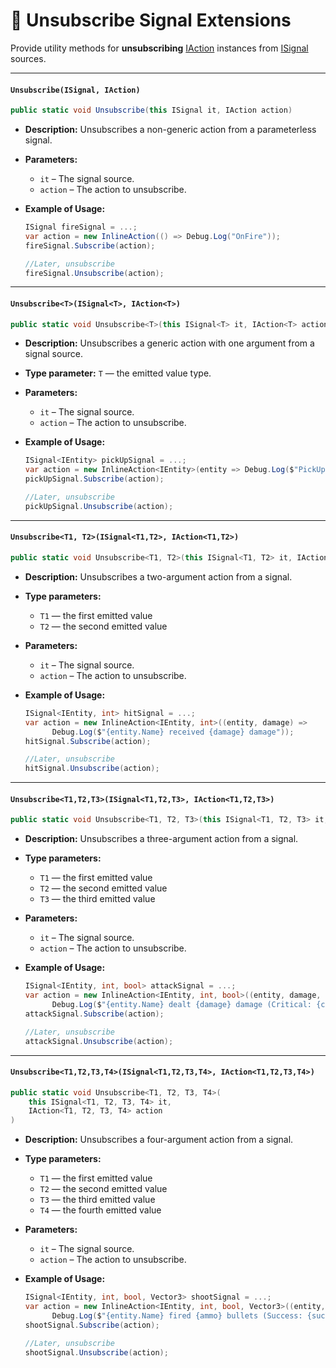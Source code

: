 # 🧩 Unsubscribe Signal Extensions

Provide utility methods for **unsubscribing** [IAction](../Actions/IActions.md) instances from [ISignal](ISignals.md)
sources.

---

#### `Unsubscribe(ISignal, IAction)`

```csharp
public static void Unsubscribe(this ISignal it, IAction action)
```

- **Description:** Unsubscribes a non-generic action from a parameterless signal.
- **Parameters:**
    - `it` – The signal source.
    - `action` – The action to unsubscribe.
- **Example of Usage:**

  ```csharp
  ISignal fireSignal = ...;
  var action = new InlineAction(() => Debug.Log("OnFire"));
  fireSignal.Subscribe(action);
  
  //Later, unsubscribe
  fireSignal.Unsubscribe(action);
  ```

---

#### `Unsubscribe<T>(ISignal<T>, IAction<T>)`

```csharp
public static void Unsubscribe<T>(this ISignal<T> it, IAction<T> action)
```

- **Description:** Unsubscribes a generic action with one argument from a signal source.
- **Type parameter:** `T` — the emitted value type.
- **Parameters:**
    - `it` – The signal source.
    - `action` – The action to unsubscribe.
- **Example of Usage:**

  ```csharp
  ISignal<IEntity> pickUpSignal = ...;
  var action = new InlineAction<IEntity>(entity => Debug.Log($"PickUp {entity.Name}"));
  pickUpSignal.Subscribe(action);
  
  //Later, unsubscribe
  pickUpSignal.Unsubscribe(action);
  ```

---

#### `Unsubscribe<T1, T2>(ISignal<T1,T2>, IAction<T1,T2>)`

```csharp
public static void Unsubscribe<T1, T2>(this ISignal<T1, T2> it, IAction<T1, T2> action)
```

- **Description:** Unsubscribes a two-argument action from a signal.
- **Type parameters:**
    - `T1` — the first emitted value
    - `T2` — the second emitted value
- **Parameters:**
    - `it` – The signal source.
    - `action` – The action to unsubscribe.
- **Example of Usage:**

  ```csharp
  ISignal<IEntity, int> hitSignal = ...;
  var action = new InlineAction<IEntity, int>((entity, damage) =>
        Debug.Log($"{entity.Name} received {damage} damage"));
  hitSignal.Subscribe(action);
  
  //Later, unsubscribe
  hitSignal.Unsubscribe(action);
  ```

---

#### `Unsubscribe<T1,T2,T3>(ISignal<T1,T2,T3>, IAction<T1,T2,T3>)`

```csharp
public static void Unsubscribe<T1, T2, T3>(this ISignal<T1, T2, T3> it, IAction<T1, T2, T3> action)
```

- **Description:** Unsubscribes a three-argument action from a signal.
- **Type parameters:**
    - `T1` — the first emitted value
    - `T2` — the second emitted value
    - `T3` — the third emitted value
- **Parameters:**
    - `it` – The signal source.
    - `action` – The action to unsubscribe.
- **Example of Usage:**

  ```csharp
  ISignal<IEntity, int, bool> attackSignal = ...;
  var action = new InlineAction<IEntity, int, bool>((entity, damage, critical) =>
        Debug.Log($"{entity.Name} dealt {damage} damage (Critical: {critical})"));
  attackSignal.Subscribe(action);
  
  //Later, unsubscribe
  attackSignal.Unsubscribe(action);
  ```

---

#### `Unsubscribe<T1,T2,T3,T4>(ISignal<T1,T2,T3,T4>, IAction<T1,T2,T3,T4>)`

```csharp
public static void Unsubscribe<T1, T2, T3, T4>(
    this ISignal<T1, T2, T3, T4> it,
    IAction<T1, T2, T3, T4> action
)
```

- **Description:** Unsubscribes a four-argument action from a signal.
- **Type parameters:**
    - `T1` — the first emitted value
    - `T2` — the second emitted value
    - `T3` — the third emitted value
    - `T4` — the fourth emitted value
- **Parameters:**
    - `it` – The signal source.
    - `action` – The action to unsubscribe.
- **Example of Usage:**

  ```csharp
  ISignal<IEntity, int, bool, Vector3> shootSignal = ...;
  var action = new InlineAction<IEntity, int, bool, Vector3>((entity, ammo, success, position) =>
        Debug.Log($"{entity.Name} fired {ammo} bullets (Success: {success}) at {position}"));
  shootSignal.Subscribe(action);
  
  //Later, unsubscribe
  shootSignal.Unsubscribe(action);
  ```